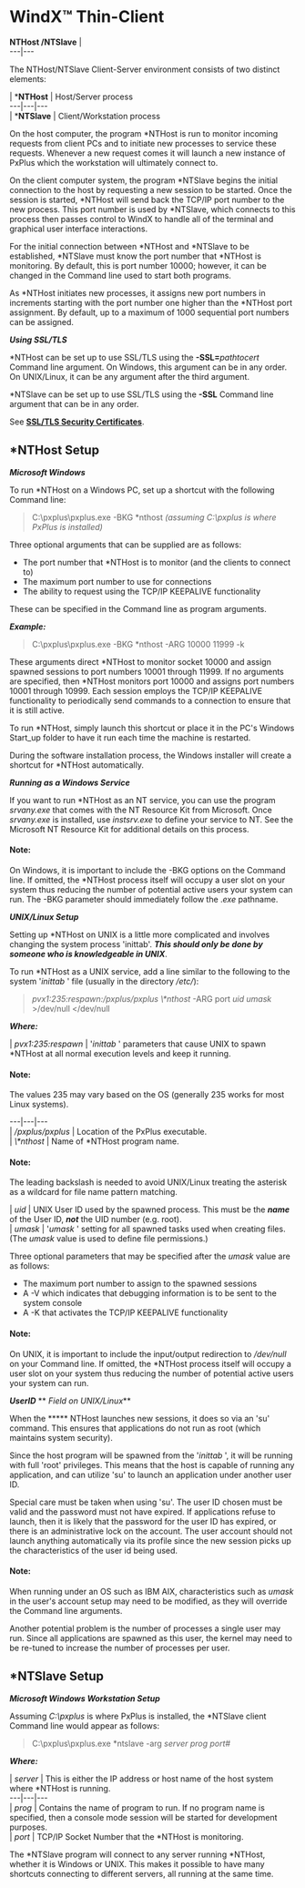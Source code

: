 # WindX™ Thin-Client

**NTHost /NTSlave** |   
---|---  
  
The NTHost/NTSlave Client-Server environment consists of two distinct elements:

|  ***NTHost** |  Host/Server process  
---|---|---  
|  ***NTSlave** |  Client/Workstation process  
  
On the host computer, the program *NTHost is run to monitor incoming requests from client PCs and to initiate new processes to service these requests. Whenever a new request comes it will launch a new instance of PxPlus which the workstation will ultimately connect to.

On the client computer system, the program *NTSlave begins the initial connection to the host by requesting a new session to be started. Once the session is started, *NTHost will send back the TCP/IP port number to the new process. This port number is used by *NTSlave, which connects to this process then passes control to WindX to handle all of the terminal and graphical user interface interactions.

For the initial connection between *NTHost and *NTSlave to be established, *NTSlave must know the port number that *NTHost is monitoring. By default, this is port number 10000; however, it can be changed in the Command line used to start both programs.

As *NTHost initiates new processes, it assigns new port numbers in increments starting with the port number one higher than the *NTHost port assignment. By default, up to a maximum of 1000 sequential port numbers can be assigned.

**_Using SSL/TLS_**

*NTHost can be set up to use SSL/TLS using the **-SSL=**_pathtocert_ Command line argument. On Windows, this argument can be in any order. On UNIX/Linux, it can be any argument after the third argument.

*NTSlave can be set up to use SSL/TLS using the **-SSL** Command line argument that can be in any order.

See **[SSL/TLS Security Certificates](../ssl_tls_certificates.md)**.

## *NTHost Setup

**_Microsoft Windows_**

To run *NTHost on a Windows PC, set up a shortcut with the following Command line:

> C:\pxplus\pxplus.exe -BKG *nthost  _(assuming C:\pxplus is where PxPlus is installed)_

Three optional arguments that can be supplied are as follows:

  * The port number that *NTHost is to monitor (and the clients to connect to)
  * The maximum port number to use for connections
  * The ability to request using the TCP/IP KEEPALIVE functionality



These can be specified in the Command line as program arguments.

**_Example:_**

> C:\pxplus\pxplus.exe -BKG *nthost -ARG 10000 11999 -k

These arguments direct *NTHost to monitor socket 10000 and assign spawned sessions to port numbers 10001 through 11999. If no arguments are specified, then *NTHost monitors port 10000 and assigns port numbers 10001 through 10999. Each session employs the TCP/IP KEEPALIVE functionality to periodically send commands to a connection to ensure that it is still active.

To run *NTHost, simply launch this shortcut or place it in the PC's Windows Start_up folder to have it run each time the machine is restarted.

During the software installation process, the Windows installer will create a shortcut for *NTHost automatically.

**_Running as a Windows Service_**

If you want to run *NTHost as an NT service, you can use the program _srvany.exe_ that comes with the NT Resource Kit from Microsoft. Once _srvany.exe_ is installed, use _instsrv.exe_ to define your service to NT. See the Microsoft NT Resource Kit for additional details on this process.

#### **Note:**  
On Windows, it is important to include the -BKG options on the Command line. If omitted, the *NTHost process itself will occupy a user slot on your system thus reducing the number of potential active users your system can run. The -BKG parameter should immediately follow the ._exe_ pathname.

**_UNIX/Linux Setup_**

Setting up *NTHost on UNIX is a little more complicated and involves changing the system process 'inittab'. **_This should only be done by someone who is knowledgeable in UNIX_**.

To run *NTHost as a UNIX service, add a line similar to the following to the system '_inittab_ ' file (usually in the directory _/etc/_):

> _pvx1:235:respawn:/pxplus/pxplus \\*nthost_ -ARG port _uid_ _umask_ >/dev/null </dev/null

**_Where:_**

|  _pvx1:235:respawn_ |  '_inittab_ ' parameters that cause UNIX to spawn *NTHost at all normal execution levels and keep it running.

#### **Note:**  
The values 235 may vary based on the OS (generally 235 works for most Linux systems).  
  
---|---|---  
|  _/pxplus/pxplus_ |  Location of the PxPlus executable.  
|  _\\*nthost_ |  Name of *NTHost program name.

#### **Note:**  
The leading backslash is needed to avoid UNIX/Linux treating the asterisk as a wildcard for file name pattern matching.  
  
|  _uid_ |  UNIX User ID used by the spawned process. This must be the **_name_** of the User ID, **_not_** the UID number (e.g. root).  
|  _umask_ |  '_umask_ ' setting for all spawned tasks used when creating files. (The _umask_ value is used to define file permissions.)  
  
Three optional parameters that may be specified after the _umask_ value are as follows:

  * The maximum port number to assign to the spawned sessions
  * A -V which indicates that debugging information is to be sent to the system console
  * A -K that activates the TCP/IP KEEPALIVE functionality



#### **Note:**  
On UNIX, it is important to include the input/output redirection to _/dev/null_ on your Command line. If omitted, the *NTHost process itself will occupy a user slot on your system thus reducing the number of potential active users your system can run.

**_UserID_** ** _Field on UNIX/Linux_**

When the ***** NTHost launches new sessions, it does so via an 'su' command. This ensures that applications do not run as root (which maintains system security).

Since the host program will be spawned from the '_inittab_ ', it will be running with full 'root' privileges. This means that the host is capable of running any application, and can utilize 'su' to launch an application under another user ID.

Special care must be taken when using 'su'. The user ID chosen must be valid and the password must not have expired. If applications refuse to launch, then it is likely that the password for the user ID has expired, or there is an administrative lock on the account. The user account should not launch anything automatically via its profile since the new session picks up the characteristics of the user id being used.

#### **Note:**  
When running under an OS such as IBM AIX, characteristics such as _umask_ in the user's account setup may need to be modified, as they will override the Command line arguments.  
  
Another potential problem is the number of processes a single user may run. Since all applications are spawned as this user, the kernel may need to be re-tuned to increase the number of processes per user.

## *NTSlave Setup

**_Microsoft Windows Workstation Setup_**

Assuming _C:\pxplus_ is where PxPlus is installed, the *NTSlave client Command line would appear as follows:

> C:\pxplus\pxplus.exe *ntslave -arg  _server prog port#_

**_Where:_**

|  _server_ |  This is either the IP address or host name of the host system where *NTHost is running.  
---|---|---  
|  _prog_ |  Contains the name of program to run. If no program name is specified, then a console mode session will be started for development purposes.  
|  _port_ |  TCP/IP Socket Number that the *NTHost is monitoring.  
  
The *NTSlave program will connect to any server running *NTHost, whether it is Windows or UNIX. This makes it possible to have many shortcuts connecting to different servers, all running at the same time.

